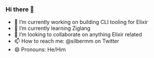 ### Hi there 👋

- 🔭 I’m currently working on building CLI tooling for Elixir
- 🌱 I’m currently learning Ziglang
- 👯 I’m looking to collaborate on anything Elixir related
- 📫 How to reach me: @silbermm on Twitter
- 😄 Pronouns: He/Him
